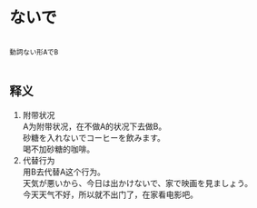 # ないで  
<pre>
<code>
動詞ない形AでB
</code>
</pre>
## 释义  
1. 附带状况  
A为附带状况，在不做A的状况下去做B。  
砂糖を入れないでコーヒーを飲みます。  
喝不加砂糖的咖啡。  
2. 代替行为  
用B去代替A这个行为。  
天気が悪いから、今日は出かけないで、家で映画を見ましょう。  
今天天气不好，所以就不出门了，在家看电影吧。  
